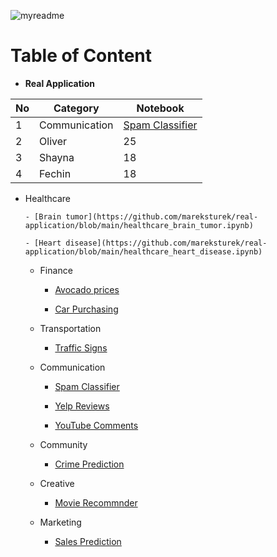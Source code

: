 ![myreadme](https://user-images.githubusercontent.com/70707092/95544092-d0b72880-09bf-11eb-90f7-bdca493307f7.png)

# Table of Content

- **Real Application**


| No | Category   | Notebook | 
|----|------------|----------|
|1| Communication|[Spam Classifier](https://github.com/mareksturek/real-application/blob/main/communication_spam_classifier.ipynb)| 
| 2  | Oliver     | 25       | 
| 3  | Shayna     | 18       | 
| 4  | Fechin     | 18       | 
  
  
  
  
  - Healthcare

        - [Brain tumor](https://github.com/mareksturek/real-application/blob/main/healthcare_brain_tumor.ipynb)

        - [Heart disease](https://github.com/mareksturek/real-application/blob/main/healthcare_heart_disease.ipynb)
          
    - Finance
    
        - [Avocado prices](https://github.com/mareksturek/real-application/blob/main/finance_avocado_prices.ipynb)
         
        - [Car Purchasing](https://github.com/mareksturek/real-application/blob/main/finance_car_purchasing.ipynb)
        

    - Transportation
    
        - [Traffic Signs](https://github.com/mareksturek/real-application/blob/main/transportation_traffic_signs.ipynb)
         
 
    - Communication
    
        - [Spam Classifier](https://github.com/mareksturek/real-application/blob/main/communication_spam_classifier.ipynb)

        - [Yelp Reviews](https://github.com/mareksturek/real-application/blob/main/communication_yelp_reviews.ipynb)
        
        - [YouTube Comments](https://github.com/mareksturek/real-application/blob/main/communication_youtube_comments.ipynb)

         
    - Community 
    
        - [Crime Prediction](https://github.com/mareksturek/real-application/blob/main/community_crime_prediction.ipynb)
                
                
    - Creative 
    
        - [Movie Recommnder](https://github.com/mareksturek/real-application/blob/main/creative_movie_recommnder.ipynb)
                
         
    - Marketing
    
        - [Sales Prediction](https://github.com/mareksturek/real-application/blob/main/marketing_sales_prediction.ipynb)
                
         
        
         
                
         
    
  
         
                
         
    

                
         
         
    

        
         
         
    
